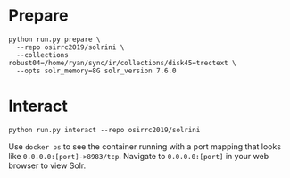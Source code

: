 # Prepare

```
python run.py prepare \
  --repo osirrc2019/solrini \
  --collections robust04=/home/ryan/sync/ir/collections/disk45=trectext \
  --opts solr_memory=8G solr_version 7.6.0
```

# Interact

```
python run.py interact --repo osirrc2019/solrini
```

Use `docker ps` to see the container running with a port mapping that looks like `0.0.0.0:[port]->8983/tcp`. Navigate to `0.0.0.0:[port]` in your web browser to view Solr.
